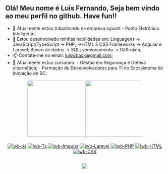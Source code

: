 ## Olá! Meu nome é Luis Fernando, Seja bem vindo ao meu perfil no github. Have fun!!


- 🔭 Atualmente estou trabalhando na empresa iopoint - Ponto Eletrônico Inteligente.
- 🌱 Estou desenvolvedo minhas habilidades em: Linguagens -> JavaScript/TypeScript -> PHP; ->HTML E CSS Frameworks -> Angular e Laravel; Banco de dados -> SQL; versionamento -> GitKraken;
- 📫 Contate-me no email: luiswback@gmail.com;
- 📖 Atualmente estou cursando: -  Gestão em Segurança e Defesa cibernética;  -  Formação de Desenvolvedores para TI no Ecossistema de Inovação de SC;

<div align="center" margin-bottom: 50px>
  <a href="https://github.com/luiswback?tab=repositories">
  <img height="180em" src="https://github-readme-stats.vercel.app/api?username=luiswback&show_icons=true&theme=blue-green&include_all_commits=true&count_private=true"/>
  <img height="180em" src="https://github-readme-stats.vercel.app/api/top-langs/?username=luiswback&layout=compact&langs_count=7&theme=blue-green"/>
</div>
  
<div align="center" style="display: inline_block" margin-bottom: 50px ><br>
  <img align="center" alt="lwb-Js" src="https://img.shields.io/badge/JavaScript-F7DF1E?style=for-the-badge&logo=javascript&logoColor=black">
  <img align="center" alt="lwb-Ts" src="https://img.shields.io/badge/TypeScript-007ACC?style=for-the-badge&logo=typescript&logoColor=white">
  <img align="center" alt="lwb-Angular" src="https://img.shields.io/badge/Angular-DD0031?style=for-the-badge&logo=angular&logoColor=white">
   <img align="center" alt="lwb-Laravel" src="https://img.shields.io/badge/Laravel-FF2D20?style=for-the-badge&logo=laravel&logoColor=white">
  <img align="center" alt="lwb-PHP" src="https://img.shields.io/badge/PHP-777BB4?style=for-the-badge&logo=php&logoColor=white">
  <img align="center" alt="lwb-HTML"  src="https://img.shields.io/badge/HTML5-E34F26?style=for-the-badge&logo=html5&logoColor=white">
  <img align="center" alt="lwb-CSS"  src="https://img.shields.io/badge/CSS3-1572B6?style=for-the-badge&logo=css3&logoColor=white">
</div>
  
  ##
  
  <div align="center">
     <a href="https://www.linkedin.com/in/luiswback/" target="_blank"><img src="https://img.shields.io/badge/-LinkedIn-%230077B5?style=for-the-badge&logo=linkedin&logoColor=white" target="_blank"></a> 
  </div>
  

